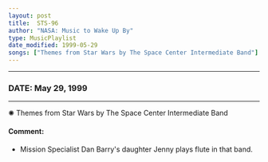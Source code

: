 ```yaml
---
layout: post
title:  STS-96
author: "NASA: Music to Wake Up By"
type: MusicPlaylist
date_modified: 1999-05-29
songs: ["Themes from Star Wars by The Space Center Intermediate Band"]
---
```


----
### DATE: May 29, 1999
----
✺ Themes from Star Wars by The Space Center Intermediate Band

#### Comment:
* Mission Specialist  Dan Barry's daughter Jenny plays flute in that band.



<br/>
<center>
	<a target="_blank"
	   href="https://twitter.com/intent/tweet?hashtags=Space,NASA,Playlist,NASAWakeupCalls,SpaceProgram&text={{ page.author}}, '{{ page.songs.first }}' {{ page.title }}, {{ page.date | date: '%B %d, %Y' }}. {{ site.url }}{{ page.url }}&via=nasawakeupcalls"><i class="fab fa-twitter" alt="Tweet this page" style="font-size: 1.3em;"></i></a>
	&nbsp; 	<i class="fas fa-user-astronaut" style="font-size: 1.5em;"></i> &nbsp;
    <a type="amzn" search="'Themes from Star Wars by The Space Center Intermediate Band'" category="popular music">
    <i class="fab fa-amazon" style="font-size: 1.3em;"></i></a>
</center>
